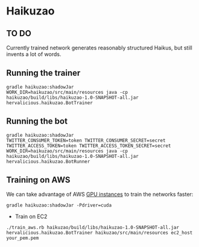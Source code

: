 # Haikuzao

## TO DO

Currently trained network generates reasonably structured Haikus, but still invents a lot of words.


## Running the trainer

```
gradle haikuzao:shadowJar
WORK_DIR=haikuzao/src/main/resources java -cp haikuzao/build/libs/haikuzao-1.0-SNAPSHOT-all.jar hervalicious.haikuzao.BotTrainer
```


## Running the bot

```
gradle haikuzao:shadowJar
TWITTER_CONSUMER_TOKEN=token TWITTER_CONSUMER_SECRET=secret TWITTER_ACCESS_TOKEN=token TWITTER_ACCESS_TOKEN_SECRET=secret WORK_DIR=haikuzao/src/main/resources java -cp haikuzao/build/libs/haikuzao-1.0-SNAPSHOT-all.jar hervalicious.haikuzao.BotRunner
```


## Training on AWS

We can take advantage of AWS [GPU instances](http://docs.aws.amazon.com/AWSEC2/latest/UserGuide/accelerated-computing-instances.html) to train the networks faster:

```
gradle haikuzao:shadowJar -Pdriver=cuda
```

- Train on EC2

```
./train_aws.rb haikuzao/build/libs/haikuzao-1.0-SNAPSHOT-all.jar hervalicious.haikuzao.BotTrainer haikuzao/src/main/resources ec2_host your_pem.pem
```